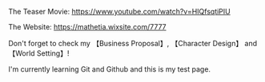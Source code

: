 The Teaser Movie: https://www.youtube.com/watch?v=HIQfsqtiPIU

The Website: https://mathetia.wixsite.com/7777

Don't forget to check my 【Business Proposal】, 【Character Design】 and 【World Setting】!

I'm currently learning Git and Github and this is my test page.
